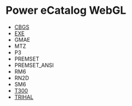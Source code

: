 # Power eCatalog WebGL

- [CBGS](CBGS/)
- [EXE](EXE/)
- GMAE
- MTZ
- P3
- PREMSET
- PREMSET_ANSI
- RM6
- RN2D
- SM6
- [T300](T300/)
- [TRIHAL](TRIHAL/)
